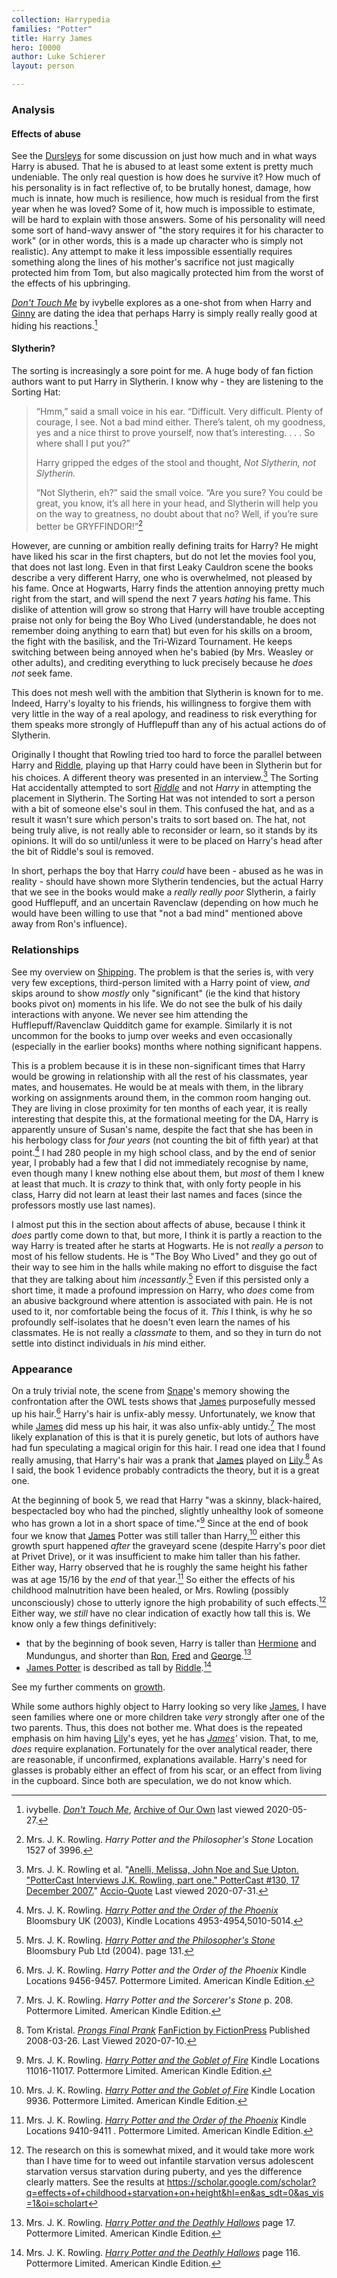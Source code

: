 ```yaml
---
collection: Harrypedia
families: "Potter"
title: Harry James
hero: I0000
author: Luke Schierer
layout: person

---
```



### Analysis

#### Effects of abuse

See the [Dursleys] for some discussion on just how much and in what ways
Harry is abused.  That he is abused to at least some extent is pretty
much undeniable.  The only real question is how does he survive it?  How
much of his personality is in fact reflective of, to be brutally honest,
damage, how much is innate, how much is resilience, how much is residual
from the first year when he was loved?  Some of it, how much is impossible to
estimate, will be hard to explain with those answers. Some of his
personality will need some sort of hand-wavy answer of "the story requires
it for his character to work" (or in other words, this is a made up
character who is simply not realistic).  Any attempt to make it less
impossible essentially requires something along the lines of his mother's
sacrifice not just magically protected him from Tom, but also magically
protected him from the worst of the effects of his upbringing.

[Dursleys]: <../../dursley>

[_Don't Touch Me_](https://archiveofourown.org/works/702684) by ivybelle
explores as a one-shot from when Harry and [Ginny] are dating the idea that
perhaps Harry is simply really really good at hiding his reactions.[^200527-1]

[Ginny]: <../../weasley/ginevra_molly>

[^200527-1]: ivybelle.  _[Don't Touch Me](https://archiveofourown.org/works/702684)_,
    [Archive of Our Own](https://archiveofourown.org/) last viewed 2020-05-27.

#### Slytherin?

The sorting is increasingly a sore point for me.  A huge body of fan fiction
authors want to put Harry in Slytherin.  I know why - they are listening to the
Sorting Hat:

> “Hmm,” said a small voice in his ear. “Difficult. Very difficult. Plenty of
> courage, I see. Not a bad mind either. There’s talent, oh my goodness, yes
> and a nice thirst to prove yourself, now that’s interesting. . . . So where
> shall I put you?”
>
> Harry gripped the edges of the stool and thought, *Not Slytherin, not Slytherin.*
>
> “Not Slytherin, eh?” said the small voice. “Are you sure? You could be great,
> you know, it’s all here in your head, and Slytherin will help you on the way
> to greatness, no doubt about that no? Well, if you’re sure better be
> GRYFFINDOR!”[^200602-1]

However, are cunning or ambition really defining traits for Harry?  He might
have liked his scar in the first chapters, but do not let the movies fool you,
that does not last long.  Even in that first Leaky Cauldron scene the books
describe a very different Harry, one who is overwhelmed, not pleased by his
fame.  Once at Hogwarts, Harry finds the attention annoying pretty much right
from the start, and will spend the next 7 years *hating* his fame.  This dislike
of attention will grow so strong that Harry will have trouble accepting praise
not only for being the Boy Who Lived (understandable, he does not remember doing
anything to earn that) but even for his skills on a broom, the fight with the
basilisk, and the Tri-Wizard Tournament.  He keeps switching between being
annoyed when he's babied (by Mrs. Weasley or other adults), and crediting
everything to luck precisely because he *does not* seek fame.

This does not mesh well with the ambition that Slytherin is known for to me.
Indeed, Harry's loyalty to his friends, his willingness to forgive them with
very little in the way of a real apology, and readiness to risk everything for
them speaks more strongly of Hufflepuff than any of his actual actions do of
Slytherin.

Originally I thought that Rowling tried too hard to force the parallel between
Harry and [Riddle], playing up that Harry could have been in Slytherin but
for his choices.  A different theory was presented in an interview.[^200731-3]
The Sorting Hat accidentally attempted to sort *[Riddle]* and not *Harry* in
attempting the placement in Slytherin.  The Sorting Hat was not intended to sort
a person with a bit of someone else's soul in them.  This confused the hat, and
as a result it wasn't sure which person's traits to sort based on.  The hat, not
being truly alive, is not really able to reconsider or learn, so it stands by
its opinions.  It will do so until/unless it were to be placed on Harry's head
after the bit of Riddle's soul is removed.

In short, perhaps the boy that Harry *could* have been - abused as he was in
reality - should have shown more Slytherin tendencies, but the actual Harry that
we see in the books would make a *really really poor* Slytherin, a fairly good
Hufflepuff, and an uncertain Ravenclaw (depending on how much he would have been
willing to use that "not a bad mind" mentioned above away from Ron's influence).

[^200731-3]: Mrs. J. K. Rowling et al.
    "[Anelli, Melissa, John Noe and Sue Upton.
    "PotterCast Interviews J.K. Rowling, part one." PotterCast #130, 17
    December 2007.](http://www.accio-quote.org/articles/2007/1217-pottercast-anelli.html)"
    [Accio-Quote](http://www.accio-quote.org/) Last viewed 2020-07-31.

[^200602-1]: Mrs. J. K. Rowling. _Harry Potter and the Philosopher's Stone_
    Location 1527 of 3996.

### Relationships

See my overview on [Shipping].  The problem is that the series is, with very
very few exceptions, third-person limited with a Harry point of view, *and*
skips around to show *mostly* only "significant" (ie the kind that history books
pivot on) moments in his life.  We do not see the bulk of his daily interactions
with anyone.  We never see him attending the Hufflepuff/Ravenclaw Quidditch game
for example.  Similarly it is not uncommon for the books to jump over weeks and
even occasionally (especially in the earlier books) months where nothing
significant happens.

[Shipping]: <../../../shipping>

This is a problem because it is in these non-significant times that Harry would
be growing in relationship with all the rest of his classmates, year mates, and
housemates.  He would be at meals with them, in the library working on
assignments around them, in the common room hanging out.  They are living in
close proximity for ten months of each year, it is really interesting that
despite this, at the formational meeting for the DA, Harry is apparently unsure
of Susan's name, despite the fact that she has been in his herbology class for
*four years* (not counting the bit of fifth year) at that point.[^221130-1]  I
had 280 people in my high school class, and by the end of senior year, I
probably had a few that I did not immediately recognise by name, even though
many I knew nothing else about them, but *most* of them I knew at least that
much.  It is *crazy* to think that, with only forty people in his class, Harry
did not learn at least their last names and faces (since the professors mostly
use last names).

I almost put this in the section about affects of abuse, because I think it
*does* partly come down to that, but more, I think it is partly a reaction to
the way Harry is treated after he starts at Hogwarts.  He is not *really* a
*person* to most of his fellow students.  He is "The Boy Who Lived" and they go
out of their way to see him in the halls while making no effort to disguise the
fact that they are talking about him *incessantly*.[^221130-2]  Even if this
persisted only a short time, it made a profound impression on Harry, who *does*
come from an abusive background where attention is associated with pain.  He is
not used to it, nor comfortable being the focus of it. *This* I think, is why
he so profoundly self-isolates that he doesn't even learn the names of his
classmates.  He is not really a *classmate* to them, and so they in turn do not
settle into distinct individuals in *his* mind either.

[^221130-2]: Mrs. J. K. Rowling.
    _[Harry Potter and the Philosopher's Stone](https://www.librarything.com/work/5403381/book/225886281)_
    Bloomsbury Pub Ltd (2004). page 131.

[^221130-1]: Mrs. J. K. Rowling.
    _[Harry Potter and the Order of the Phoenix](https://www.librarything.com/work/115/book/225886709)_
    Bloomsbury UK (2003), Kindle Locations 4953-4954,5010-5014.

### Appearance

On a truly trivial note, the scene from [Snape][SS1]'s memory showing the
confrontation after the OWL tests shows that [James] purposefully messed up
his hair.[^200710-1]  Harry's hair is unfix-ably messy.  Unfortunately, we know
that while [James] did mess up his hair, it was also unfix-ably untidy.[^200710-2]
The most likely explanation of this is that it is purely genetic, but lots of
authors have had fun speculating a magical origin for this hair.  I read one
idea that I found really amusing, that Harry's hair was a prank that [James]
played on [Lily].[^200710-3]  As I said, the book 1 evidence probably contradicts
the theory, but it is a great one.

At the beginning of book 5, we read that Harry "was a skinny, black-haired,
bespectacled boy who had the pinched, slightly unhealthy look of someone who
has grown a lot in a short space of time."[^221024-1]  Since at the end of book
four we know that [James] Potter was still taller than Harry,[^221024-2] either
this growth spurt happened *after* the graveyard scene (despite Harry's poor
diet at Privet Drive), or it was insufficient to make him taller than his
father.  Either way, Harry observed that he is roughly the same height his
father was at age 15/16 by the *end* of that year.[^221024-3]  So either the
effects of his childhood malnutrition have been healed, or Mrs. Rowling
(possibly unconsciously) chose to utterly ignore the high probability of such
effects.[^221024-4]  Either way, we *still* have no clear indication of exactly
how tall this is.  We know only a few things definitively:
 * that by the beginning of book seven, Harry is taller than [Hermione] and
   Mundungus, and shorter than [Ron], [Fred] and
   [George].[^221024-5]
 * [James Potter][James] is described as tall by [Riddle].[^221024-6]

See my further comments on [growth].

While some authors highly object to Harry looking so very like [James], I
have seen families where one or more children take *very* strongly after one of
the two parents.  Thus, this does not bother me.  What does is the repeated
emphasis on him having [Lily]'s eyes, yet he has *[James]'* vision.  That, to
me, *does* require explanation.  Fortunately for the over analytical reader,
there are reasonable, if unconfirmed, explanations available.  Harry's need for
glasses is probably either an effect of from his scar, or an effect from living
in the cupboard.  Since both are speculation, we do not know which.

[growth]: <../../../misc/growth>

[Hermione]: <../../granger/hermione_jean>

[Lily]: <../../evans/lily_j/>

[James]: <../james>

[Ron]: <../../weasley/ronald_bilius>

[Fred]: <../../weasley/fred>

[George]: <../../weasley/george>

[Riddle]: <../../riddle/tom_marvolo>

[SS1]: <../../snape/severus>

[^221024-4]: The research on this is somewhat mixed, and it would take more
  work than I have time for to weed out infantile starvation versus adolescent
  starvation versus starvation during puberty, and yes the difference clearly
  matters. See the results at
  https://scholar.google.com/scholar?q=effects+of+childhood+starvation+on+height&hl=en&as_sdt=0&as_vis=1&oi=scholart

[^221024-6]: Mrs. J. K. Rowling.
   _[Harry Potter and the Deathly Hallows](https://www.librarything.com/work/3577382/book/225886820)_
   page 116. Pottermore Limited. American Kindle Edition.

[^221024-5]: Mrs. J. K. Rowling.
   _[Harry Potter and the Deathly Hallows](https://www.librarything.com/work/3577382/book/225886820)_
   page 17. Pottermore Limited. American Kindle Edition.

[^221024-3]: Mrs. J. K. Rowling.
   _[Harry Potter and the Order of the Phoenix](https://www.librarything.com/work/115/book/225886709)_
   Kindle Locations 9410-9411 . Pottermore Limited. American Kindle Edition.

[^221024-2]: Mrs. J. K. Rowling.
   _[Harry Potter and the Goblet of Fire](https://www.librarything.com/work/113/book/203684953)_
   Kindle Location 9936. Pottermore Limited. American Kindle Edition.

[^221024-1]: Mrs. J. K. Rowling.
    _[Harry Potter and the Goblet of Fire](https://www.librarything.com/work/113/book/203684953)_
    Kindle Locations 11016-11017. Pottermore Limited. American Kindle Edition.

[^200710-1]: Mrs. J. K. Rowling. _Harry Potter and the Order of the Phoenix_ Kindle Locations 9456-9457. Pottermore Limited. American Kindle Edition.

[^200710-2]: Mrs. J. K. Rowling. _Harry Potter and the Sorcerer's Stone_ p.
    208. Pottermore Limited. American Kindle Edition.

[^200710-3]: Tom Kristal.
    _[Prongs Final Prank](https://www.fanfiction.net/s/4279550/1/Prongs-Final-Prank)_
  [FanFiction by FictionPress](https://www.fanfiction.net/) Published 2008-03-26.
  Last Viewed 2020-07-10.


